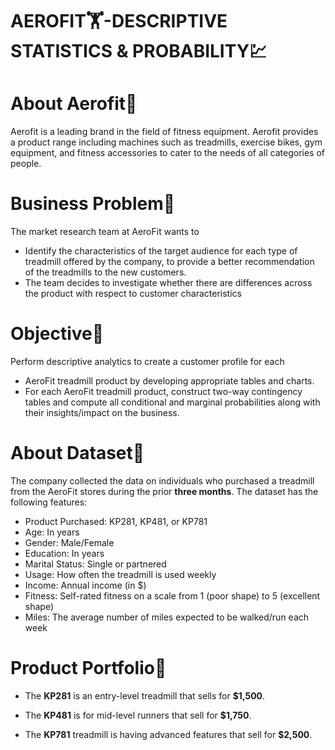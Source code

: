 # **AEROFIT🏋-DESCRIPTIVE STATISTICS & PROBABILITY💹**


# **About Aerofit💪**  

Aerofit is a leading brand in the field of fitness equipment. Aerofit provides a product range including machines such as treadmills, exercise bikes, gym equipment, and fitness accessories to cater to the needs of all categories of people.

# **Business Problem👀**

The market research team at AeroFit wants to
* Identify the characteristics of the target audience for each type of treadmill offered by the company, to provide a better recommendation of the treadmills to the new customers.
* The team decides to investigate whether there are differences across the product with respect to customer characteristics

# **Objective🎯**

Perform descriptive analytics to create a customer profile for each

* AeroFit treadmill product by developing appropriate tables and charts.
* For each AeroFit treadmill product, construct two-way contingency tables and compute all conditional and marginal probabilities along with their insights/impact on the business.

# **About Dataset🧻**

The company collected the data on individuals who purchased a treadmill from the AeroFit stores during the prior **three months**. The dataset has the following features:

- Product Purchased: KP281, KP481, or KP781
- Age: In years
- Gender: Male/Female
- Education: In years
- Marital Status: Single or partnered
- Usage: How often the treadmill is used weekly
- Income: Annual income (in $)
- Fitness: Self-rated fitness on a scale from 1 (poor shape) to 5 (excellent shape)
- Miles: The average number of miles expected to be walked/run each week

# **Product Portfolio📰** 

* The **KP281** is an entry-level treadmill that sells for **$1,500**.

* The **KP481** is for mid-level runners that sell for **$1,750**.

* The **KP781** treadmill is having advanced features that sell for **$2,500**.

